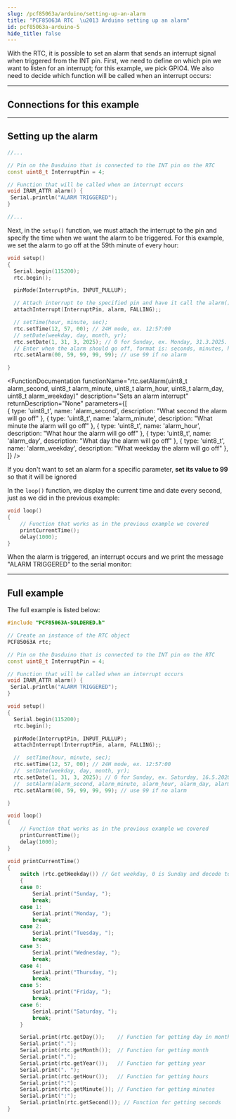 ```yaml
---
slug: /pcf85063a/arduino/setting-up-an-alarm
title: "PCF85063A RTC  \u2013 Arduino setting up an alarm"
id: pcf85063a-arduino-5
hide_title: false
---
```

With the RTC, it is possible to set an alarm that sends an interrupt signal when triggered from the INT pin. First, we need to define on which pin we want to listen for an interrupt; for this example, we pick GPIO4. We also need to decide which function will be called when an interrupt occurs:

---

## Connections for this example

<CenteredImage src="/img/pcf85063a/connections_interrupt.png" alt="connections"/>

---

## Setting up the alarm

```cpp
//...

// Pin on the Dasduino that is connected to the INT pin on the RTC
const uint8_t InterruptPin = 4;

// Function that will be called when an interrupt occurs
void IRAM_ATTR alarm() {
 Serial.println("ALARM TRIGGERED");
}

//...
```

Next, in the `setup()` function, we must attach the interrupt to the pin and specify the time when we want the alarm to be triggered. For this example, we set the alarm to go off at the 59th minute of every hour:

```cpp
void setup()
{
  Serial.begin(115200); 
  rtc.begin();

  pinMode(InterruptPin, INPUT_PULLUP);

  // Attach interrupt to the specified pin and have it call the alarm() function when a falling edge is detected
  attachInterrupt(InterruptPin, alarm, FALLING);;

  // setTime(hour, minute, sec);
  rtc.setTime(12, 57, 00); // 24H mode, ex. 12:57:00
  // setDate(weekday, day, month, yr);
  rtc.setDate(1, 31, 3, 2025); // 0 for Sunday, ex. Monday, 31.3.2025.
  // Enter when the alarm should go off, format is: seconds, minutes, hours, day, weekday, month;
  rtc.setAlarm(00, 59, 99, 99, 99); // use 99 if no alarm

}
```

<FunctionDocumentation
  functionName="rtc.setAlarm(uint8_t alarm_second, uint8_t alarm_minute, uint8_t alarm_hour, uint8_t alarm_day, uint8_t alarm_weekday)"
  description="Sets an alarm interrupt"
  returnDescription="None"
  parameters={[  
  { type: 'uint8_t', name: 'alarm_second', description: "What second the alarm will go off" },
  { type: 'uint8_t', name: 'alarm_minute', description: "What minute the alarm will go off" },
  { type: 'uint8_t', name: 'alarm_hour', description: "What hour the alarm will go off" },
  { type: 'uint8_t', name: 'alarm_day', description: "What day the alarm will go off" },
  { type: 'uint8_t', name: 'alarm_weekday', description: "What weekday the alarm will go off" },
  ]}
/>

<InfoBox>If you don't want to set an alarm for a specific parameter, **set its value to 99** so that it will be ignored</InfoBox>

In the `loop()` function, we display the current time and date every second, just as we did in the previous example:

```cpp
void loop()
{
    // Function that works as in the previous example we covered
    printCurrentTime();
    delay(1000);
}
```

When the alarm is triggered, an interrupt occurs and we print the message "ALARM TRIGGERED" to the serial monitor:

<CenteredImage src="/img/pcf85063a/alarm.png" alt="Serial monitor interrupt message" caption="Serial monitor interrupt message" width="100%" />

---

## Full example

The full example is listed below:

```cpp
#include "PCF85063A-SOLDERED.h"

// Create an instance of the RTC object
PCF85063A rtc;

// Pin on the Dasduino that is connected to the INT pin on the RTC
const uint8_t InterruptPin = 4;

// Function that will be called when an interrupt occurs
void IRAM_ATTR alarm() {
 Serial.println("ALARM TRIGGERED");
}

void setup()
{
  Serial.begin(115200); 
  rtc.begin();

  pinMode(InterruptPin, INPUT_PULLUP);
  attachInterrupt(InterruptPin, alarm, FALLING);;

  //  setTime(hour, minute, sec);
  rtc.setTime(12, 57, 00); // 24H mode, ex. 12:57:00
  //  setDate(weekday, day, month, yr);
  rtc.setDate(1, 31, 3, 2025); // 0 for Sunday, ex. Saturday, 16.5.2020.
  //  setAlarm(alarm_second, alarm_minute, alarm_hour, alarm_day, alarm_weekday);
  rtc.setAlarm(00, 59, 99, 99, 99); // use 99 if no alarm

}

void loop()
{
    // Function that works as in the previous example we covered
    printCurrentTime();
    delay(1000);
}

void printCurrentTime()
{
    switch (rtc.getWeekday()) // Get weekday, 0 is Sunday and decode to string
    {
    case 0:                   
        Serial.print("Sunday, ");
        break;
    case 1:
        Serial.print("Monday, ");
        break;
    case 2:
        Serial.print("Tuesday, ");
        break;
    case 3:
        Serial.print("Wednesday, ");
        break;
    case 4:
        Serial.print("Thursday, ");
        break;
    case 5:
        Serial.print("Friday, ");
        break;
    case 6:
        Serial.print("Saturday, ");
        break;
    }

    Serial.print(rtc.getDay());    // Function for getting day in month
    Serial.print(".");
    Serial.print(rtc.getMonth());  // Function for getting month
    Serial.print(".");
    Serial.print(rtc.getYear());   // Function for getting year
    Serial.print(". ");
    Serial.print(rtc.getHour());   // Function for getting hours
    Serial.print(":");
    Serial.print(rtc.getMinute()); // Function for getting minutes
    Serial.print(":");
    Serial.println(rtc.getSecond()); // Function for getting seconds
}
```